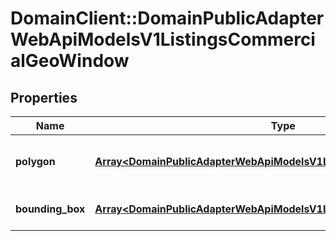 # DomainClient::DomainPublicAdapterWebApiModelsV1ListingsCommercialGeoWindow

## Properties
Name | Type | Description | Notes
------------ | ------------- | ------------- | -------------
**polygon** | [**Array&lt;DomainPublicAdapterWebApiModelsV1ListingsCommercialGeoPoint&gt;**](DomainPublicAdapterWebApiModelsV1ListingsCommercialGeoPoint.md) | List of points making polygon | [optional] 
**bounding_box** | [**Array&lt;DomainPublicAdapterWebApiModelsV1ListingsCommercialGeoPoint&gt;**](DomainPublicAdapterWebApiModelsV1ListingsCommercialGeoPoint.md) | Bounding box. Not used | [optional] 


